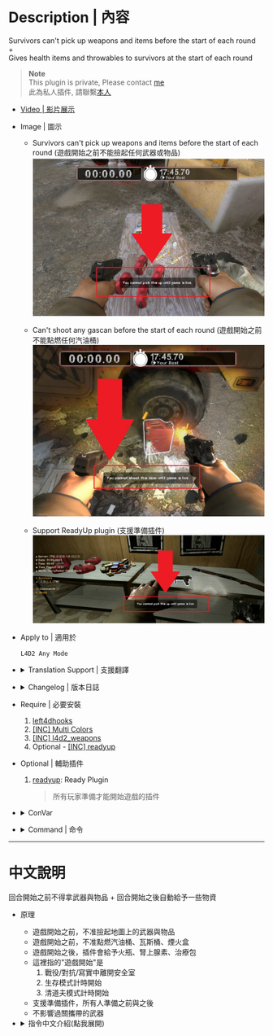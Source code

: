 # Description | 內容
Survivors can't pick up weapons and items before the start of each round 
<br/>+ 
<br/>Gives health items and throwables to survivors at the start of each round

> __Note__ <br/>
This plugin is private, Please contact [me](https://github.com/fbef0102/Game-Private_Plugin#私人插件列表-private-plugins-list)<br/>
此為私人插件, 請聯繫[本人](https://github.com/fbef0102/Game-Private_Plugin#私人插件列表-private-plugins-list)

* [Video | 影片展示](https://youtu.be/1G6euowfyFI)

* Image | 圖示
	* Survivors can't pick up weapons and items before the start of each round (遊戲開始之前不能撿起任何武器或物品)
	<br/>![starting_items_1](image/starting_items_1.jpg)

	* Can't shoot any gascan before the start of each round (遊戲開始之前不能點燃任何汽油桶)
	<br/>![starting_items_2](image/starting_items_2.jpg)

	* Support ReadyUp plugin (支援準備插件)
	<br/>![starting_items_3](image/starting_items_3.jpg)

* Apply to | 適用於
	```
	L4D2 Any Mode
	```

* <details><summary>Translation Support | 支援翻譯</summary>

	```
	English
	繁體中文
	简体中文
	```
</details>

* <details><summary>Changelog | 版本日誌</summary>
	
	* v1.1h (2023-7-12)
		* Fixed plugin is not working in coop/realism mode
	
	* v1.0h (2023-5-31)
		* Remake code, convert code to latest syntax
		* Fix warnings when compiling on SourceMod 1.11.
		* Optimize code and improve performance
		* Survivors can't pick up weapons and items before the start of each round 
		* Can't ignite gascan, firebox, prop tanks before the start of each round 
		* Translation Support

	* v2.2
		* [From SirPlease/L4D2-Competitive-Rework](https://github.com/SirPlease/L4D2-Competitive-Rework/blob/master/addons/sourcemod/scripting/starting_items.sp)
</details>

* Require | 必要安裝
	1. [left4dhooks](https://forums.alliedmods.net/showthread.php?t=321696)
	2. [[INC] Multi Colors](https://github.com/fbef0102/L4D1_2-Plugins/releases/tag/Multi-Colors)
    3. [[INC] l4d2_weapons](/left4dead2/scripting/include/l4d2_weapons.inc)
	4. Optional - [[INC] readyup](/Plugin_插件/Server_伺服器/readyup/scripting/include/readyup.inc)

* Optional | 輔助插件
	1. [readyup](/Plugin_插件/Server_伺服器/readyup): Ready Plugin
		> 所有玩家準備才能開始遊戲的插件

* <details><summary>ConVar</summary>

	* cfg/sourcemod/starting_items.cfg
		```php
		// Changes how message displays. (0: Disable, 1:In chat, 2: In Hint Box, 3: In center text)
		starting_items_announce_type "2"

		// 0=Plugin off, 1=Plugin on.
		starting_items_enable "1"

		// Weapon flags that survivors can't pick up before leaving the saferoom or before round live
		// 0: Disable, 1: slot 1 weapon, 2: slot 2 weapon, 4: slot 3 weapon, 8: slot 4 weapon, 16: slot 5 weapon, 32: Gascan、FireWorks、Prop Tanks、Oxy Tanks
		starting_items_ready_disable_weapon_slot "63"

		// Item flags to give on leaving the saferoom or round live
		// 0: Disable, 1: Kit, 2: Defib, 4: Pills, 8: Adren, 16: Pipebomb, 32: Molotov, 64: Bile
		starting_items_round_live_give_flags "41"
		```
</details>

* <details><summary>Command | 命令</summary>

	None
</details>

- - - -
# 中文說明
回合開始之前不得拿武器與物品 + 回合開始之後自動給予一些物資

* 原理
	* 遊戲開始之前，不准撿起地圖上的武器與物品
	* 遊戲開始之前，不准點燃汽油桶、瓦斯桶、煙火盒
	* 遊戲開始之後，插件會給予火瓶、腎上腺素、治療包
	* 這裡指的"遊戲開始"是
		1. 戰役/對抗/寫實中離開安全室
		2. 生存模式計時開始
		3. 清道夫模式計時開始
	* 支援準備插件，所有人準備之前與之後
	* 不影響過關攜帶的武器

* <details><summary>指令中文介紹(點我展開)</summary>

	* cfg/sourcemod/starting_items.cfg
		```php
		// 訊息顯示位置. (0: 關閉, 1: 聊天窗, 2: 螢幕下方黑底白字窗, 3: 螢幕正中間)
		starting_items_announce_type "2"

		// 0=插件關閉, 1=插件開啟.
		starting_items_enable "1"

		// 遊戲開始之前不能撿起的武器或物品
		// 0: 關閉此功能, 1: 主武器, 2: 副武器, 4: 投擲物品, 8: 醫療包, 電擊器, 燃燒彈包與高爆彈包, 16: 藥丸與腎上腺素, 32: 汽油桶、煙火盒、瓦斯桶、氧氣灌 (請將數字相加起來)
		starting_items_ready_disable_weapon_slot "63"

		// 遊戲開始之後，插件會給予的物資
		// 0: 關閉此功能, 1: 醫療包, 2: 電擊器, 4: 藥丸, 8: 腎上腺素, 16: 土製炸彈, 32: 火瓶, 64: 膽汁瓶 (請將數字相加起來)
		starting_items_round_live_give_flags "41"
		```
</details>